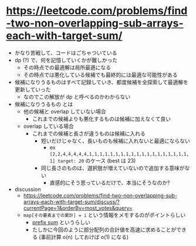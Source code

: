 # https://leetcode.com/problems/find-two-non-overlapping-sub-arrays-each-with-target-sum/

- かなり苦戦して、コードはごちゃついている
- dp (?) で、何を記憶していくかが難しかった
    - その時点での最適解は局所最適になる
    - その時点では悪化している候補でも最終的には最適な可能性がある
- 候補になりうるものはすべて記録していき、都度候補を全探索して最適解を更新していった
    - なのでこの解放が dp と呼べるのかわからない
- 候補になりうるもの とは
    - 他の候補と overlap していない場合
        - これまでの候補よりも悪化するものは候補に加えなくて良い
    - overlap している場合
        - これまでの候補と長さが違うものは候補に入れる
            - 短いだけじゃなく、長いものも候補に入れないと最適にならない
                - ex `[2,2,4,4,4,4,4,1,1,1,1,1,1,1,1,1,1,1,1,1,1,1,1,1,1,1,1] target: 20` のケース (best は 23)
            - 同じ長さのものは、選択肢が増えていないので追加する意味がない
                - 直感的にそう思っているだけで、本当にそうなのか?
- discussion
    - https://leetcode.com/problems/find-two-non-overlapping-sub-arrays-each-with-target-sum/discuss/?currentPage=1&orderBy=most_votes&query=
    - `map[その要素までの累計] = i` という情報をメモするのがポイントらしい
        - [prefix sum](https://en.wikipedia.org/wiki/Prefix_sum) というらしい
        - たしかに今回のように部分配列の合計値を高速に求めることができる (事前計算 o(n) しておけば o(1) になる)
